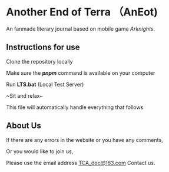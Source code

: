 # Another End of Terra （AnEot)

An fanmade literary journal based on mobile game *Arknights*.

## Instructions for use

Clone the repository locally

Make sure the ***pnpm*** command is available on your computer

Run **LTS.bat** (Local Test Server)

~Sit and relax~ 

This file will automatically handle everything that follows

## About Us

If there are any errors in the website or you have any comments, 

Or you would like to join us,

Please use the email address [TCA_doc@163.com](mailto:TCA_doc@163.com) Contact us.
